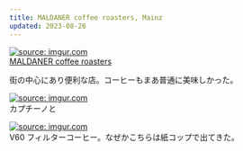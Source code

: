```yaml
---
title: MALDANER coffee roasters, Mainz
updated: 2023-08-26
---
```


<a href="https://imgur.com/S6NQSId"><img src="https://i.imgur.com/S6NQSId.jpg" title="source: imgur.com" /></a>  
[MALDANER coffee roasters](https://maldanercoffee.com/)

街の中心にあり便利な店。コーヒーもまあ普通に美味しかった。

<a href="https://imgur.com/eDFV0dz"><img src="https://i.imgur.com/eDFV0dz.jpg" title="source: imgur.com" /></a>  
カプチーノと

<a href="https://imgur.com/oqEYzAI"><img src="https://i.imgur.com/oqEYzAI.jpg" title="source: imgur.com" /></a>  
V60 フィルターコーヒー。なぜかこちらは紙コップで出てきた。

